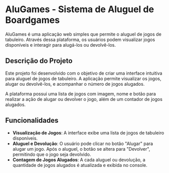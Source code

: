 # AluGames - Sistema de Aluguel de Boardgames

AluGames é uma aplicação web simples que permite o aluguel de jogos de tabuleiro. Através dessa plataforma, os usuários podem visualizar jogos disponíveis e interagir para alugá-los ou devolvê-los.

## Descrição do Projeto

Este projeto foi desenvolvido com o objetivo de criar uma interface intuitiva para aluguel de jogos de tabuleiro. A aplicação permite visualizar os jogos, alugar ou devolvê-los, e acompanhar o número de jogos alugados.

A plataforma possui uma lista de jogos com imagem, nome e botão para realizar a ação de alugar ou devolver o jogo, além de um contador de jogos alugados.

## Funcionalidades

- **Visualização de Jogos**: A interface exibe uma lista de jogos de tabuleiro disponíveis.
- **Aluguel e Devolução**: O usuário pode clicar no botão "Alugar" para alugar um jogo. Após o aluguel, o botão se altera para "Devolver", permitindo que o jogo seja devolvido.
- **Contagem de Jogos Alugados**: A cada aluguel ou devolução, a quantidade de jogos alugados é atualizada e exibida no console.
